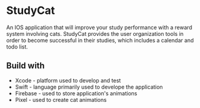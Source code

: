 # StudyCat

An IOS application that will improve your study performance with a reward system involving cats. StudyCat provides the user organization tools in order to become successful in their studies, which includes a calendar and todo list.     

## Build with 
- Xcode - platform used to develop and test
- Swift - language primarily used to develope the application
- Firebase - used to store application's animations 
- Pixel - used to create cat animations 

